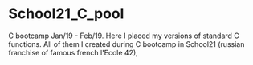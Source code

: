 # School21_C_pool
C bootcamp Jan/19 - Feb/19.
Here I placed my versions of standard C functions.
All of them I created during C bootcamp in School21 (russian franchise of famous french l'Ecole 42), 
